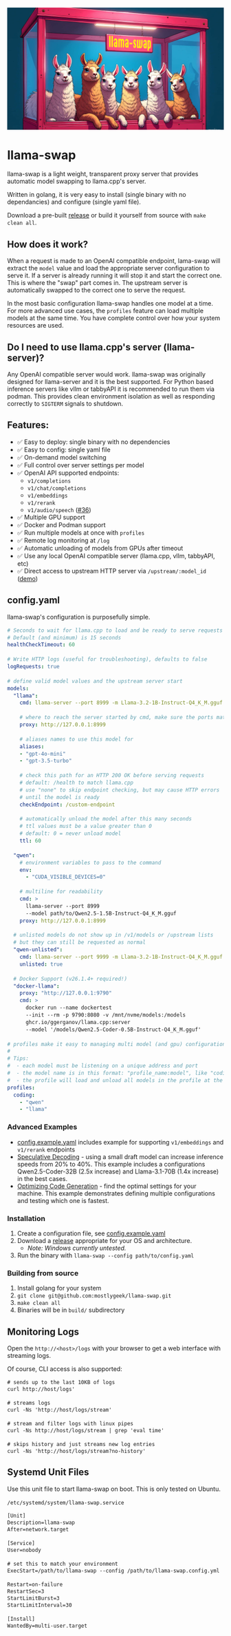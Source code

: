 ![llama-swap header image](header.jpeg)

# llama-swap
llama-swap is a light weight, transparent proxy server that provides automatic model swapping to llama.cpp's server.

Written in golang, it is very easy to install (single binary with no dependancies) and configure (single yaml file).

Download a pre-built [release](https://github.com/mostlygeek/llama-swap/releases) or build it yourself from source with `make clean all`.

## How does it work?
When a request is made to an OpenAI compatible endpoint, lama-swap will extract the `model` value and load the appropriate server configuration to serve it. If a server is already running it will stop it and start the correct one. This is where the "swap" part comes in. The upstream server is automatically swapped to the correct one to serve the request.

In the most basic configuration llama-swap handles one model at a time. For more advanced use cases, the `profiles` feature can load multiple models at the same time. You have complete control over how your system resources are used.

## Do I need to use llama.cpp's server (llama-server)?
Any OpenAI compatible server would work. llama-swap was originally designed for llama-server and it is the best supported. For Python based inference servers like vllm or tabbyAPI it is recommended to run them via podman. This provides clean environment isolation as well as responding correctly to `SIGTERM` signals to shutdown.

## Features:

- ✅ Easy to deploy: single binary with no dependencies
- ✅ Easy to config: single yaml file
- ✅ On-demand model switching
- ✅ Full control over server settings per model
- ✅ OpenAI API supported endpoints:
  - `v1/completions`
  - `v1/chat/completions`
  - `v1/embeddings`
  - `v1/rerank`
  - `v1/audio/speech` ([#36](https://github.com/mostlygeek/llama-swap/issues/36))
- ✅ Multiple GPU support
- ✅ Docker and Podman support
- ✅ Run multiple models at once with `profiles`
- ✅ Remote log monitoring at `/log`
- ✅ Automatic unloading of models from GPUs after timeout
- ✅ Use any local OpenAI compatible server (llama.cpp, vllm, tabbyAPI, etc)
- ✅ Direct access to upstream HTTP server via `/upstream/:model_id` ([demo](https://github.com/mostlygeek/llama-swap/pull/31))

## config.yaml

llama-swap's configuration is purposefully simple.

```yaml
# Seconds to wait for llama.cpp to load and be ready to serve requests
# Default (and minimum) is 15 seconds
healthCheckTimeout: 60

# Write HTTP logs (useful for troubleshooting), defaults to false
logRequests: true

# define valid model values and the upstream server start
models:
  "llama":
    cmd: llama-server --port 8999 -m Llama-3.2-1B-Instruct-Q4_K_M.gguf

    # where to reach the server started by cmd, make sure the ports match
    proxy: http://127.0.0.1:8999

    # aliases names to use this model for
    aliases:
    - "gpt-4o-mini"
    - "gpt-3.5-turbo"

    # check this path for an HTTP 200 OK before serving requests
    # default: /health to match llama.cpp
    # use "none" to skip endpoint checking, but may cause HTTP errors
    # until the model is ready
    checkEndpoint: /custom-endpoint

    # automatically unload the model after this many seconds
    # ttl values must be a value greater than 0
    # default: 0 = never unload model
    ttl: 60

  "qwen":
    # environment variables to pass to the command
    env:
      - "CUDA_VISIBLE_DEVICES=0"

    # multiline for readability
    cmd: >
      llama-server --port 8999
      --model path/to/Qwen2.5-1.5B-Instruct-Q4_K_M.gguf
    proxy: http://127.0.0.1:8999

  # unlisted models do not show up in /v1/models or /upstream lists
  # but they can still be requested as normal
  "qwen-unlisted":
    cmd: llama-server --port 9999 -m Llama-3.2-1B-Instruct-Q4_K_M.gguf -ngl 0
    unlisted: true

  # Docker Support (v26.1.4+ required!)
  "docker-llama":
    proxy: "http://127.0.0.1:9790"
    cmd: >
      docker run --name dockertest
      --init --rm -p 9790:8080 -v /mnt/nvme/models:/models
      ghcr.io/ggerganov/llama.cpp:server
      --model '/models/Qwen2.5-Coder-0.5B-Instruct-Q4_K_M.gguf'

# profiles make it easy to managing multi model (and gpu) configurations.
#
# Tips:
#  - each model must be listening on a unique address and port
#  - the model name is in this format: "profile_name:model", like "coding:qwen"
#  - the profile will load and unload all models in the profile at the same time
profiles:
  coding:
    - "qwen"
    - "llama"
```

### Advanced Examples

- [config.example.yaml](config.example.yaml) includes example for supporting `v1/embeddings` and `v1/rerank` endpoints
- [Speculative Decoding](examples/speculative-decoding/README.md) - using a small draft model can increase inference speeds from 20% to 40%. This example includes a configurations Qwen2.5-Coder-32B (2.5x increase) and Llama-3.1-70B (1.4x increase) in the best cases.
- [Optimizing Code Generation](examples/benchmark-snakegame/README.md) - find the optimal settings for your machine. This example demonstrates defining multiple configurations and testing which one is fastest.

### Installation

1. Create a configuration file, see [config.example.yaml](config.example.yaml)
1. Download a [release](https://github.com/mostlygeek/llama-swap/releases) appropriate for your OS and architecture.
    * _Note: Windows currently untested._
1. Run the binary with `llama-swap --config path/to/config.yaml`

### Building from source

1. Install golang for your system
1. `git clone git@github.com:mostlygeek/llama-swap.git`
1. `make clean all`
1. Binaries will be in `build/` subdirectory

## Monitoring Logs

Open the `http://<host>/logs` with your browser to get a web interface with streaming logs.

Of course, CLI access is also supported:

```
# sends up to the last 10KB of logs
curl http://host/logs'

# streams logs
curl -Ns 'http://host/logs/stream'

# stream and filter logs with linux pipes
curl -Ns http://host/logs/stream | grep 'eval time'

# skips history and just streams new log entries
curl -Ns 'http://host/logs/stream?no-history'
```

## Systemd Unit Files

Use this unit file to start llama-swap on boot. This is only tested on Ubuntu.

`/etc/systemd/system/llama-swap.service`
```
[Unit]
Description=llama-swap
After=network.target

[Service]
User=nobody

# set this to match your environment
ExecStart=/path/to/llama-swap --config /path/to/llama-swap.config.yml

Restart=on-failure
RestartSec=3
StartLimitBurst=3
StartLimitInterval=30

[Install]
WantedBy=multi-user.target
```
